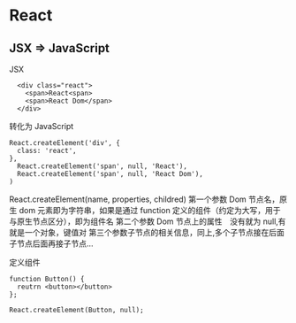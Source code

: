 # React

## JSX => JavaScript

JSX

```
  <div class="react">
    <span>React<span>
    <span>React Dom</span>
  </div>
```

转化为 JavaScript

```
React.createElement('div', {
  class: 'react',
}, 
  React.createElement('span', null, 'React'),
  React.createElement('span', null, 'React Dom'),
)
```

React.createElement(name, properties, childred)
第一个参数 Dom 节点名，原生 dom 元素即为字符串，如果是通过 function 定义的组件（约定为大写，用于与原生节点区分），即为组件名
第二个参数 Dom 节点上的属性　没有就为 null,有就是一个对象，键值对
第三个参数子节点的相关信息，同上,多个子节点接在后面
子节点后面再接子节点...


定义组件

```
function Button() {
  reutrn <button></button>
};
```

```
React.createElement(Button, null);
```